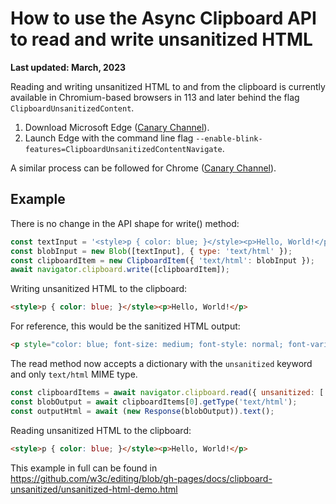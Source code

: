 # How to use the Async Clipboard API to read and write unsanitized HTML
**Last updated: March, 2023**

Reading and writing unsanitized HTML to and from the clipboard is currently available in Chromium-based browsers in 113 and later behind the flag `ClipboardUnsanitizedContent`.
1. Download Microsoft Edge ([Canary Channel](https://www.microsoftedgeinsider.com/en-us/download/canary)).
2. Launch Edge with the command line flag `--enable-blink-features=ClipboardUnsanitizedContentNavigate`.

A similar process can be followed for Chrome ([Canary Channel](https://www.google.com/chrome/canary/)).

## Example

There is no change in the API shape for write() method:
```javascript
const textInput = '<style>p { color: blue; }</style><p>Hello, World!</p>';
const blobInput = new Blob([textInput], { type: 'text/html' });
const clipboardItem = new ClipboardItem({ 'text/html': blobInput });
await navigator.clipboard.write([clipboardItem]);
```

Writing unsanitized HTML to the clipboard:
```html
<style>p { color: blue; }</style><p>Hello, World!</p>
```

For reference, this would be the sanitized HTML output:
```html
<p style="color: blue; font-size: medium; font-style: normal; font-variant-ligatures: normal; font-variant-caps: normal; font-weight: 400; letter-spacing: normal; orphans: 2; text-align: start; text-indent: 0px; text-transform: none; white-space: normal; widows: 2; word-spacing: 0px; -webkit-text-stroke-width: 0px; text-decoration-thickness: initial; text-decoration-style: initial; text-decoration-color: initial;">Hello, World!</p>
```

The read method now accepts a dictionary with the `unsanitized` keyword and only `text/html` MIME type.
```javascript
const clipboardItems = await navigator.clipboard.read({ unsanitized: ['text/html'] });
const blobOutput = await clipboardItems[0].getType('text/html');
const outputHtml = await (new Response(blobOutput)).text();
```

Reading unsanitized HTML to the clipboard:
```html
<style>p { color: blue; }</style><p>Hello, World!</p>
```

This example in full can be found in https://github.com/w3c/editing/blob/gh-pages/docs/clipboard-unsanitized/unsanitized-html-demo.html
